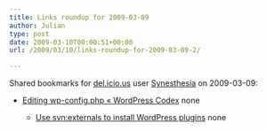 ```yaml
---
title: Links roundup for 2009-03-09
author: Julian
type: post
date: 2009-03-10T00:00:51+00:00
url: /2009/03/10/links-roundup-for-2009-03-09-2/

---
```

Shared bookmarks for [del.icio.us][1] user [Synesthesia][2] on 2009-03-09:

  * [Editing wp-config.php &laquo; WordPress Codex][3] 
    none</li> 
    
      * [Use svn:externals to install WordPress plugins][4] 
        none</li> </ul>

 [1]: http://del.icio.us/
 [2]: http://del.icio.us/synesthesia
 [3]: http://codex.wordpress.org/Editing_wp-config.php
 [4]: http://scott.yang.id.au/2006/04/svnexternal-wordpress-plugins